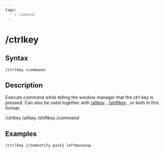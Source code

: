 ```yaml
---
tags:
    - command
---
```

# /ctrlkey

## Syntax
<!--cmd-syntax-start-->
```eqcommand
/ctrlkey <command>
```
<!--cmd-syntax-end-->

## Description
<!--cmd-desc-start-->
Execute _command_ while telling the window manager that the ctrl key is pressed. Can also be used together with [/altkey](altkey.md) , [/shiftkey](shiftkey.md) , or both in this format:

/ctrlkey /altkey /shiftkey _/command_
<!--cmd-desc-end-->
## Examples

`/ctrlkey /itemnotify pack1 leftmouseup`

